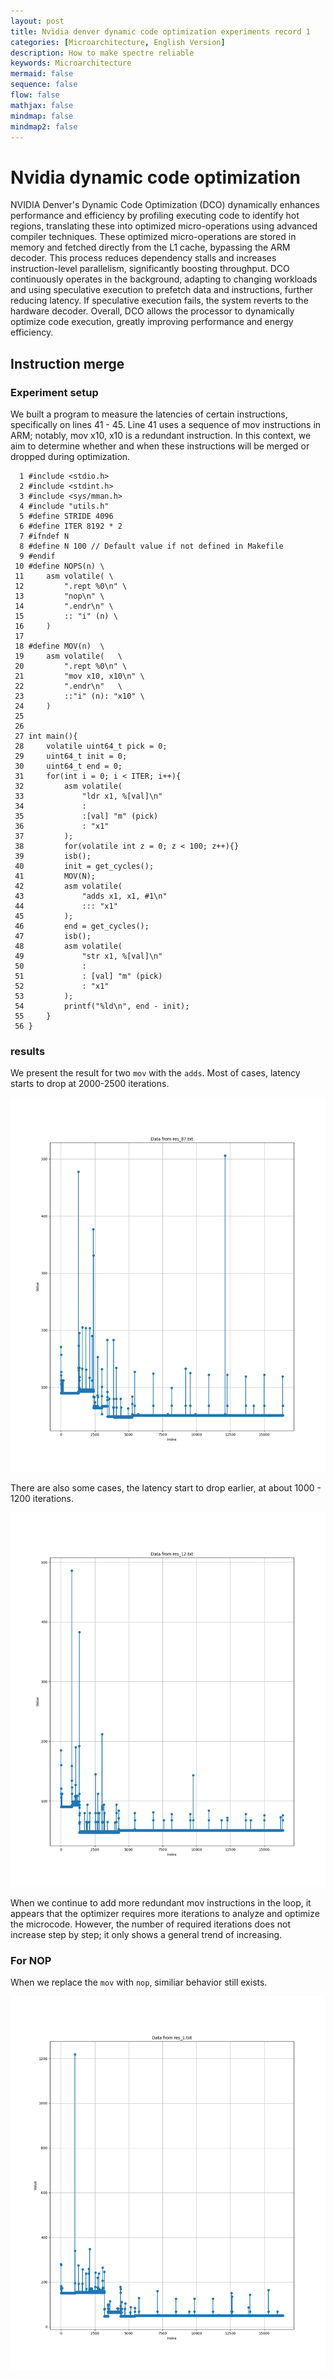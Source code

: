 ```yaml
---
layout: post
title: Nvidia denver dynamic code optimization experiments record 1
categories: [Microarchitecture, English Version]
description: How to make spectre reliable
keywords: Microarchitecture
mermaid: false
sequence: false
flow: false
mathjax: false
mindmap: false
mindmap2: false
---
```

# Nvidia dynamic code optimization
NVIDIA Denver's Dynamic Code Optimization (DCO) dynamically enhances performance and efficiency by profiling executing code to identify hot regions, translating these into optimized micro-operations using advanced compiler techniques. These optimized micro-operations are stored in memory and fetched directly from the L1 cache, bypassing the ARM decoder. This process reduces dependency stalls and increases instruction-level parallelism, significantly boosting throughput. DCO continuously operates in the background, adapting to changing workloads and using speculative execution to prefetch data and instructions, further reducing latency. If speculative execution fails, the system reverts to the hardware decoder. Overall, DCO allows the processor to dynamically optimize code execution, greatly improving performance and energy efficiency.

## Instruction merge
### Experiment setup
We built a program to measure the latencies of certain instructions, specifically on lines 41 - 45. Line 41 uses a sequence of mov instructions in ARM; notably, mov x10, x10 is a redundant instruction. In this context, we aim to determine whether and when these instructions will be merged or dropped during optimization.

```
  1 #include <stdio.h>
  2 #include <stdint.h>
  3 #include <sys/mman.h>
  4 #include "utils.h"
  5 #define STRIDE 4096
  6 #define ITER 8192 * 2
  7 #ifndef N
  8 #define N 100 // Default value if not defined in Makefile
  9 #endif
 10 #define NOPS(n) \
 11     asm volatile( \
 12         ".rept %0\n" \
 13         "nop\n" \
 14         ".endr\n" \
 15         :: "i" (n) \
 16     )
 17 
 18 #define MOV(n)  \
 19     asm volatile(   \
 20         ".rept %0\n" \
 21         "mov x10, x10\n" \
 22         ".endr\n"   \
 23         ::"i" (n): "x10" \
 24     )
 25 
 26 
 27 int main(){
 28     volatile uint64_t pick = 0;
 29     uint64_t init = 0;
 30     uint64_t end = 0;
 31     for(int i = 0; i < ITER; i++){
 32         asm volatile(
 33             "ldr x1, %[val]\n"
 34             :
 35             :[val] "m" (pick)
 36             : "x1"
 37         );
 38         for(volatile int z = 0; z < 100; z++){}
 39         isb();
 40         init = get_cycles();
 41         MOV(N);
 42         asm volatile(
 43             "adds x1, x1, #1\n"
 44             ::: "x1"
 45         );
 46         end = get_cycles();
 47         isb();
 48         asm volatile(
 49             "str x1, %[val]\n"
 50             :
 51             : [val] "m" (pick)
 52             : "x1"
 53         );
 54         printf("%ld\n", end - init);
 55     }
 56 }

```
### results
We present the result for two `mov` with the `adds`. Most of cases, latency starts to drop at 2000-2500 iterations.

![avatar](/images/posts/nvidia-dco/ins_merge_2mov_normal.png)

There are also some cases, the latency start to drop earlier, at about 1000 - 1200 iterations.

![avatar](/images/posts/nvidia-dco/ins_merge_2mov.png)

When we continue to add more redundant mov instructions in the loop, it appears that the optimizer requires more iterations to analyze and optimize the microcode. However, the number of required iterations does not increase step by step; it only shows a general trend of increasing.
### For NOP
When we replace the `mov` with `nop`, similiar behavior still exists.

![avatar](/images/posts/nvidia-dco/ins_merge_nop.png)
